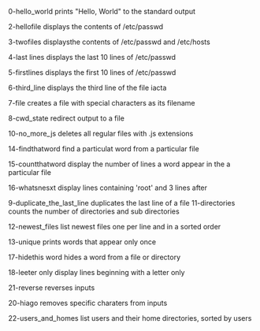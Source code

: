 0-hello_world prints "Hello, World" to the standard output

2-hellofile displays the contents of /etc/passwd

3-twofiles displaysthe contents of /etc/passwd and /etc/hosts

4-last lines displays the last 10 lines of /etc/passwd

5-firstlines displays the first 10 lines of /etc/passwd

6-third_line displays the third line of the file iacta

7-file creates a file with special characters as its filename

8-cwd_state redirect output to a file

10-no_more_js deletes all regular files with .js extensions

14-findthatword find a particulat word from a particular file

15-countthatword display the number of lines a word appear in the a particular file

16-whatsnesxt display lines containing 'root' and 3 lines after

9-duplicate_the_last_line duplicates the last line of a file
11-directories counts the number of directories and sub directories

12-newest_files list newest files one per line and in a sorted order

13-unique prints words that appear only once

17-hidethis word hides a word from a file or directory

18-leeter only display lines beginning with a letter only

21-reverse reverses inputs

20-hiago removes specific charaters from inputs

22-users_and_homes list users and their home directories, sorted by users
